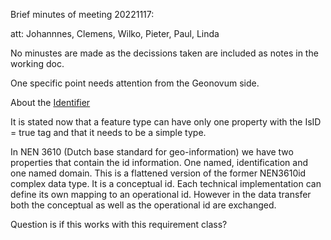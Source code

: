Brief minutes of meeting 20221117:

att: Johannnes, Clemens, Wilko, Pieter, Paul, Linda

No minustes are made as the decissions taken are included as notes in the working doc.

One specific point needs attention from the Geonovum side.

About the [Identifier](https://geonovum.github.io/uml2json/document.html#toc37)

It is stated now that a feature type can have only one property with the IsID = true tag and that it needs to be a simple type.

In NEN 3610 (Dutch base standard for geo-information) we have two properties that contain the id information. One named, identification and one named domain. This is a flattened version of the former NEN3610id complex data type. It is a conceptual id. Each technical implementation can define its own mapping to an operational id. However in the data transfer both the conceptual as well as the operational id are exchanged.

Question is if this works with this requirement class?

